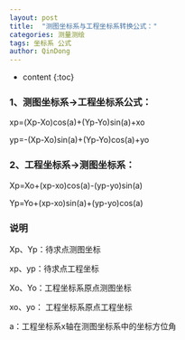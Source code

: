 ```yaml
---
layout: post
title:  "测图坐标系与工程坐标系转换公式："
categories: 测量测绘
tags: 坐标系 公式
author: QinDong
---
```

* content
{:toc}

### 1、测图坐标系->工程坐标系公式：		
xp=(Xp-Xo)cos(a)+(Yp-Yo)sin(a)+xo

yp=-(Xp-Xo)sin(a)+(Yp-Yo)cos(a)+yo		
		

### 2、工程坐标系->测图坐标系：		
Xp=Xo+(xp-xo)cos(a)-(yp-yo)sin(a)

Yp=Yo+(xp-xo)sin(a)+(yp-yo)cos(a)		

### 说明
Xp、Yp：待求点测图坐标

xp、yp：待求点工程坐标

Xo、Yo：工程坐标系原点测图坐标

xo、yo： 工程坐标系原点工程坐标

a：工程坐标系x轴在测图坐标系中的坐标方位角